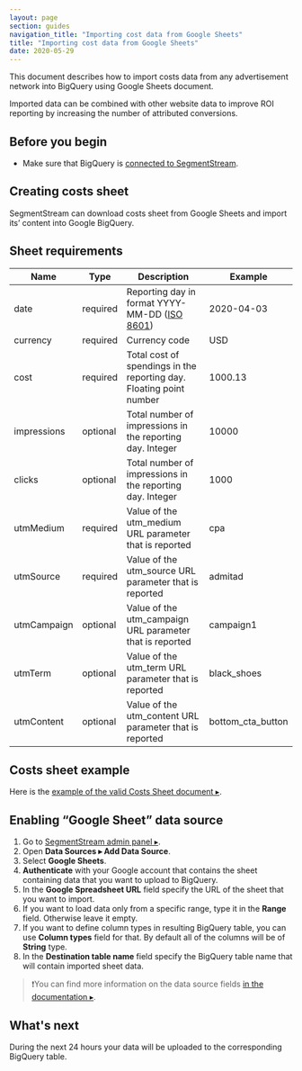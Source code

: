 ```yaml
---
layout: page
section: guides
navigation_title: "Importing cost data from Google Sheets"
title: "Importing cost data from Google Sheets"
date: 2020-05-29
---
```


This document describes how to import costs data from any advertisement network into BigQuery using Google Sheets document.

Imported data can be combined with other website data to improve ROI reporting by increasing the number of attributed conversions.

##  Before you begin

- Make sure that BigQuery is [connected to SegmentStream](/bigquery/connecting-bigquery).

##  Creating costs sheet

SegmentStream can download costs sheet from Google Sheets and import its’ content into Google BigQuery.

##  Sheet requirements

Name | Type | Description | Example |
--- | --- | --- | --- |
date |required | Reporting day in format YYYY-MM-DD ([ISO 8601](https://en.wikipedia.org/wiki/ISO_8601)) | 2020-04-03
currency|required|Currency code|USD
cost|required|Total cost of spendings in the reporting day. Floating point number|1000.13
impressions|optional|Total number of impressions in the reporting day. Integer|10000
clicks|optional|Total number of impressions in the reporting day. Integer|1000
utmMedium|required|Value of the utm_medium URL parameter that is reported|cpa
utmSource|required|Value of the utm_source URL parameter that is reported|admitad
utmCampaign|optional|Value of the utm_campaign URL parameter that is reported|campaign1
utmTerm|optional|Value of the utm_term URL parameter that is reported|black_shoes
utmContent|optional|Value of the utm_content URL parameter that is reported|bottom_cta_button

##  Costs sheet example

Here is the [example of the valid Costs Sheet document ▸](https://docs.google.com/spreadsheets/d/1rHqVpQP-dJnd7Cx5cxXNUJETi3Ko_ljuIAigbYskvIQ/edit#gid=0).

##  Enabling “Google Sheet” data source

1. Go to [SegmentStream admin panel ▸](https://admin.segmentstream.com/).
2. Open **Data Sources ▸ Add Data Source**.
3. Select **Google Sheets**.
4. **Authenticate** with your Google account that contains the sheet containing data that you want to upload to BigQuery.
5. In the **Google Spreadsheet URL** field specify the URL of the sheet that you want to import.
6. If you want to load data only from a specific range, type it in the **Range** field. Otherwise leave it empty.
7. If you want to define column types in resulting BigQuery table, you can use **Column types** field for that. By default all of the columns will be of **String** type.
8. In the **Destination table name** field specify the BigQuery table name that will contain imported sheet data.

> ❗️You can find more information on the data source fields [in the documentation ▸](https://admin.segmentstream.com/).

##  What's next

During the next 24 hours your data will be uploaded to the corresponding BigQuery table.
